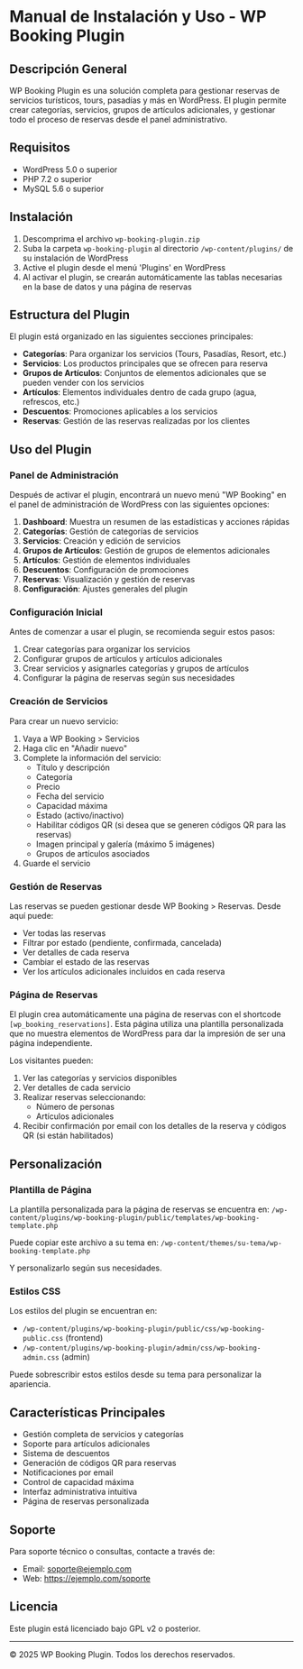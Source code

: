 # Manual de Instalación y Uso - WP Booking Plugin

## Descripción General

WP Booking Plugin es una solución completa para gestionar reservas de servicios turísticos, tours, pasadías y más en WordPress. El plugin permite crear categorías, servicios, grupos de artículos adicionales, y gestionar todo el proceso de reservas desde el panel administrativo.

## Requisitos

- WordPress 5.0 o superior
- PHP 7.2 o superior
- MySQL 5.6 o superior

## Instalación

1. Descomprima el archivo `wp-booking-plugin.zip`
2. Suba la carpeta `wp-booking-plugin` al directorio `/wp-content/plugins/` de su instalación de WordPress
3. Active el plugin desde el menú 'Plugins' en WordPress
4. Al activar el plugin, se crearán automáticamente las tablas necesarias en la base de datos y una página de reservas

## Estructura del Plugin

El plugin está organizado en las siguientes secciones principales:

- **Categorías**: Para organizar los servicios (Tours, Pasadías, Resort, etc.)
- **Servicios**: Los productos principales que se ofrecen para reserva
- **Grupos de Artículos**: Conjuntos de elementos adicionales que se pueden vender con los servicios
- **Artículos**: Elementos individuales dentro de cada grupo (agua, refrescos, etc.)
- **Descuentos**: Promociones aplicables a los servicios
- **Reservas**: Gestión de las reservas realizadas por los clientes

## Uso del Plugin

### Panel de Administración

Después de activar el plugin, encontrará un nuevo menú "WP Booking" en el panel de administración de WordPress con las siguientes opciones:

1. **Dashboard**: Muestra un resumen de las estadísticas y acciones rápidas
2. **Categorías**: Gestión de categorías de servicios
3. **Servicios**: Creación y edición de servicios
4. **Grupos de Artículos**: Gestión de grupos de elementos adicionales
5. **Artículos**: Gestión de elementos individuales
6. **Descuentos**: Configuración de promociones
7. **Reservas**: Visualización y gestión de reservas
8. **Configuración**: Ajustes generales del plugin

### Configuración Inicial

Antes de comenzar a usar el plugin, se recomienda seguir estos pasos:

1. Crear categorías para organizar los servicios
2. Configurar grupos de artículos y artículos adicionales
3. Crear servicios y asignarles categorías y grupos de artículos
4. Configurar la página de reservas según sus necesidades

### Creación de Servicios

Para crear un nuevo servicio:

1. Vaya a WP Booking > Servicios
2. Haga clic en "Añadir nuevo"
3. Complete la información del servicio:
   - Título y descripción
   - Categoría
   - Precio
   - Fecha del servicio
   - Capacidad máxima
   - Estado (activo/inactivo)
   - Habilitar códigos QR (si desea que se generen códigos QR para las reservas)
   - Imagen principal y galería (máximo 5 imágenes)
   - Grupos de artículos asociados
4. Guarde el servicio

### Gestión de Reservas

Las reservas se pueden gestionar desde WP Booking > Reservas. Desde aquí puede:

- Ver todas las reservas
- Filtrar por estado (pendiente, confirmada, cancelada)
- Ver detalles de cada reserva
- Cambiar el estado de las reservas
- Ver los artículos adicionales incluidos en cada reserva

### Página de Reservas

El plugin crea automáticamente una página de reservas con el shortcode `[wp_booking_reservations]`. Esta página utiliza una plantilla personalizada que no muestra elementos de WordPress para dar la impresión de ser una página independiente.

Los visitantes pueden:

1. Ver las categorías y servicios disponibles
2. Ver detalles de cada servicio
3. Realizar reservas seleccionando:
   - Número de personas
   - Artículos adicionales
4. Recibir confirmación por email con los detalles de la reserva y códigos QR (si están habilitados)

## Personalización

### Plantilla de Página

La plantilla personalizada para la página de reservas se encuentra en:
`/wp-content/plugins/wp-booking-plugin/public/templates/wp-booking-template.php`

Puede copiar este archivo a su tema en:
`/wp-content/themes/su-tema/wp-booking-template.php`

Y personalizarlo según sus necesidades.

### Estilos CSS

Los estilos del plugin se encuentran en:
- `/wp-content/plugins/wp-booking-plugin/public/css/wp-booking-public.css` (frontend)
- `/wp-content/plugins/wp-booking-plugin/admin/css/wp-booking-admin.css` (admin)

Puede sobrescribir estos estilos desde su tema para personalizar la apariencia.

## Características Principales

- Gestión completa de servicios y categorías
- Soporte para artículos adicionales
- Sistema de descuentos
- Generación de códigos QR para reservas
- Notificaciones por email
- Control de capacidad máxima
- Interfaz administrativa intuitiva
- Página de reservas personalizada

## Soporte

Para soporte técnico o consultas, contacte a través de:
- Email: soporte@ejemplo.com
- Web: https://ejemplo.com/soporte

## Licencia

Este plugin está licenciado bajo GPL v2 o posterior.

---

© 2025 WP Booking Plugin. Todos los derechos reservados.
